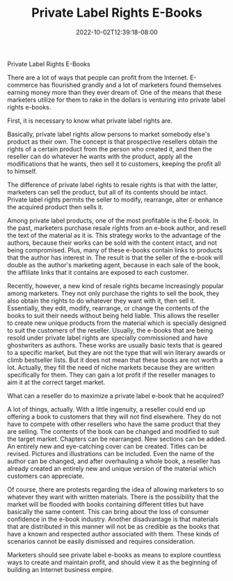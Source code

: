 ﻿---
title: "Private Label Rights E-Books"
date: 2022-10-02T12:39:18-08:00
description: "10 private label articles Tips for Web Success"
featured_image: "/images/10 private label articles.jpg"
tags: ["10 private label articles"]
---

Private Label Rights E-Books


There are a lot of ways that people can profit from the Internet. E-commerce has flourished grandly and a lot of marketers found themselves earning money more than they ever dream of. One of the means that these marketers utilize for them to rake in the dollars is venturing into private label rights e-books.

First, it is necessary to know what private label rights are. 

Basically, private label rights allow persons to market somebody else's product as their own. The concept is that prospective resellers obtain the rights of a certain product from the person who created it, and then the reseller can do whatever he wants with the product, apply all the modifications that he wants, then sell it to customers, keeping the profit all to himself.

The difference of private label rights to resale rights is that with the latter, marketers can sell the product, but all of its contents should be intact. Private label rights permits the seller to modify, rearrange, alter or enhance the acquired product then sells it. 

Among private label products, one of the most profitable is the E-book. In the past, marketers purchase resale rights from an e-book author, and resell the text of the material as it is. This strategy works to the advantage of the authors, because their works can be sold with the content intact, and not being compromised. Plus, many of these e-books contain links to products that the author has interest in. The result is that the seller of the e-book will double as the author's marketing agent, because in each sale of the book, the affiliate links that it contains are exposed to each customer.

Recently, however, a new kind of resale rights became increasingly popular among marketers. They not only purchase the rights to sell the book, they also obtain the rights to do whatever they want with it, then sell it. Essentially, they edit, modify, rearrange, or change the contents of the books to suit their needs without being held liable. This allows the reseller to create new unique products from the material which is specially designed to suit the customers of the reseller.
Usually, the e-books that are being resold under private label rights are specially commissioned and have ghostwriters as authors. These works are usually basic texts that is geared to a specific market, but they are not the type that will win literary awards or climb bestseller lists. But it does not mean that these books are not worth a lot. Actually, they fill the need of niche markets because they are written specifically for them. They can gain a lot profit if the reseller manages to aim it at the correct target market.

What can a reseller do to maximize a private label e-book that he acquired?

A lot of things, actually. With a little ingenuity, a reseller could end up offering a book to customers that they will not find elsewhere. They do not have to compete with other resellers who have the same product that they are selling. The contents of the book can be changed and modified to suit the target market. Chapters can be rearranged. New sections can be added. An entirely new and eye-catching cover can be created. Titles can be revised. Pictures and illustrations can be included. Even the name of the author can be changed, and after overhauling a whole book, a reseller has already created an entirely new and unique version of the material which customers can appreciate. 

Of course, there are protests regarding the idea of allowing marketers to so whatever they want with written materials. There is the possibility that the market will be flooded with books containing different titles but have basically the same content. This can bring about the loss of consumer confidence in the e-book industry. Another disadvantage is that materials that are distributed in this manner will not be as credible as the books that have a known and respected author associated with them. These kinds of scenarios cannot be easily dismissed and requires consideration.

Marketers should see private label e-books as means to explore countless ways to create and maintain profit, and should view it as the beginning of building an Internet business empire.

  








     









